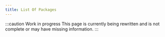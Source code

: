 ```yaml
---
title: List Of Packages
---
```


:::caution Work in progress
This page is currently being rewritten and is not complete or may have missing information.
:::